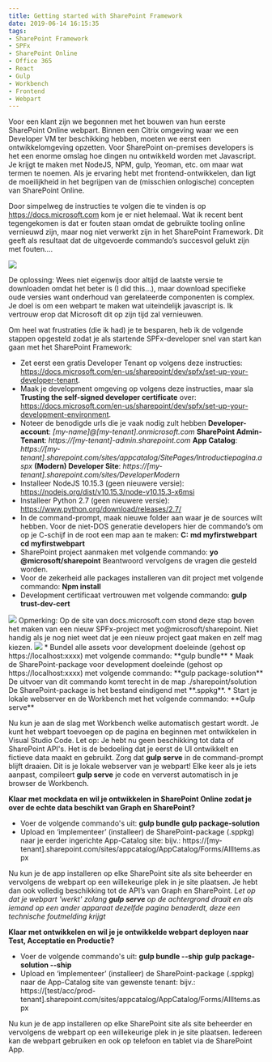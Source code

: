 ```yaml
---
title: Getting started with SharePoint Framework
date: 2019-06-14 16:15:35
tags: 
- SharePoint Framework
- SPFx
- SharePoint Online
- Office 365
- React
- Gulp
- Workbench
- Frontend
- Webpart
---
```


Voor een klant zijn we begonnen met het bouwen van hun eerste SharePoint Online webpart. Binnen een Citrix omgeving waar we een Developer VM ter beschikking hebben, moeten we eerst een ontwikkelomgeving opzetten. Voor SharePoint on-premises developers is het een enorme omslag hoe dingen nu ontwikkeld worden met Javascript. Je krijgt te maken met NodeJS, NPM, gulp, Yeoman, etc. om maar wat termen te noemen. Als je ervaring hebt met frontend-ontwikkelen, dan ligt de moeilijkheid in het begrijpen van de (misschien onlogische) concepten van SharePoint Online.

Door simpelweg de instructies te volgen die te vinden is op https://docs.microsoft.com kom je er niet helemaal. Wat ik recent bent tegengekomen is dat er fouten staan omdat de gebruikte tooling online vernieuwd zijn, maar nog niet verwerkt zijn in het SharePoint Framework. Dit geeft als resultaat dat de uitgevoerde commando’s succesvol gelukt zijn met fouten….

<img src="/images/getting-started-with-spfx/why-successfull-with-errors.png" />


De oplossing: Wees niet eigenwijs door altijd de laatste versie te downloaden omdat het beter is (I did this...), maar download specifieke oude versies want onderhoud van gerelateerde componenten is complex. Je doel is om een webpart te maken wat uiteindelijk javascript is. Ik vertrouw erop dat Microsoft dit op zijn tijd zal vernieuwen.

Om heel wat frustraties (die ik had) je te besparen, heb ik de volgende stappen opgesteld zodat je als startende SPFx-developer snel van start kan gaan met het SharePoint Framework:

* Zet eerst een gratis Developer Tenant op volgens deze instructies:
https://docs.microsoft.com/en-us/sharepoint/dev/spfx/set-up-your-developer-tenant.
* Maak je development omgeving op volgens deze instructies, maar sla **Trusting the self-signed developer certificate** over:
https://docs.microsoft.com/en-us/sharepoint/dev/spfx/set-up-your-development-environment.
* Noteer de benodigde urls die je vaak nodig zult hebben
**Developer-account**: *[my-name]@[my-tenant].onmicrosoft.com*
**SharePoint Admin-Tenant**: *https://[my-tenant]-admin.sharepoint.com*
**App Catalog**: *https://[my-tenant].sharepoint.com/sites/appcatalog/SitePages/Introductiepagina.aspx*
**(Modern) Developer Site**: *https://[my-tenant].sharepoint.com/sites/DeveloperModern*
* Installeer NodeJS 10.15.3 (geen nieuwere versie):
https://nodejs.org/dist/v10.15.3/node-v10.15.3-x6msi
* Installeer Python 2.7 (geen nieuwere versie):
https://www.python.org/download/releases/2.7/
* In de command-prompt, maak nieuwe folder aan waar je de sources wilt hebben.
Voor de niet-DOS generatie developers hier de commando’s om op je C-schijf in de root een map aan te maken:
**C:**
**md myfirstwebpart**
**cd myfirstwebpart**
* SharePoint project aanmaken met volgende commando:
**yo @microsoft/sharepoint**
Beantwoord vervolgens de vragen die gesteld worden.
* Voor de zekerheid alle packages installeren van dit project met volgende commando:
**Npm install**
* Development certificaat vertrouwen met volgende commando:
**gulp trust-dev-cert**
<img src="/images/getting-started-with-spfx/dev-spfx-cert.png" />
Opmerking: Op de site van docs.microsoft.com stond deze stap boven het maken van een nieuw SPFx-project met yo@microsoft/sharepoint. Niet handig als je nog niet weet dat je een nieuw project gaat maken en zelf mag kiezen.
<img src="/images/getting-started-with-spfx/trust-self-signed-dev-cert.png" />
* Bundel alle assets voor development doeleinde (gehost op https://localhost:xxxx) met volgende commando:
**gulp bundle**
* Maak de SharePoint-package voor development doeleinde (gehost op https://localhost:xxxx) met volgende commando:
**gulp package-solution**
De uitvoer van dit commando komt terecht in de map ./sharepoint/solution
De SharePoint-package is het bestand eindigend met **.sppkg**.
* Start je lokale webserver en de Workbench met het volgende commando:
**Gulp serve**

Nu kun je aan de slag met Workbench welke automatisch gestart wordt. Je kunt het webpart toevoegen op de pagina en beginnen met ontwikkelen in Visual Studio Code. Let op: Je hebt nu geen beschikking tot data of SharePoint API's. Het is de bedoeling dat je eerst de UI ontwikkelt en fictieve data maakt en gebruikt. Zorg dat **gulp serve** in de command-prompt blijft draaien. Dit is je lokale webserver van je webpart! Elke keer als je iets aanpast, compileert **gulp serve** je code en ververst automatisch in je browser de Workbench.

**Klaar met mockdata en wil je ontwikkelen in SharePoint Online zodat je over de echte data beschikt van Graph en SharePoint?**
* Voer de volgende commando's uit:
**gulp bundle**
**gulp package-solution**
* Upload en ‘implementeer’ (installeer) de SharePoint-package (.sppkg) naar je eerder ingerichte App-Catalog site:
bijv.: https://[my-tenant].sharepoint.com/sites/appcatalog/AppCatalog/Forms/AllItems.aspx

Nu kun je de app installeren op elke SharePoint site als site beheerder en vervolgens de webpart op een willekeurige plek in je site plaatsen. Je hebt dan ook volledig beschikking tot de API’s van Graph en SharePoint.
*Let op dat je webpart 'werkt' zolang **gulp serve** op de achtergrond draait en als iemand op een ander apparaat dezelfde pagina benaderdt, deze een technische foutmelding krijgt*

**Klaar met ontwikkelen en wil je je ontwikkelde webpart deployen naar Test, Acceptatie en Productie?**
* Voer de volgende commando's uit:
**gulp bundle --ship**
**gulp package-solution --ship**
* Upload en ‘implementeer’ (installeer) de SharePoint-package (.sppkg) naar de App-Catalog site van gewenste tenant:
bijv.: https://[test/acc/prod-tenant].sharepoint.com/sites/appcatalog/AppCatalog/Forms/AllItems.aspx

Nu kun je de app installeren op elke SharePoint site als site beheerder en vervolgens de webpart op een willekeurige plek in je site plaatsen. Iedereen kan de webpart gebruiken en ook op telefoon en tablet via de SharePoint App.


